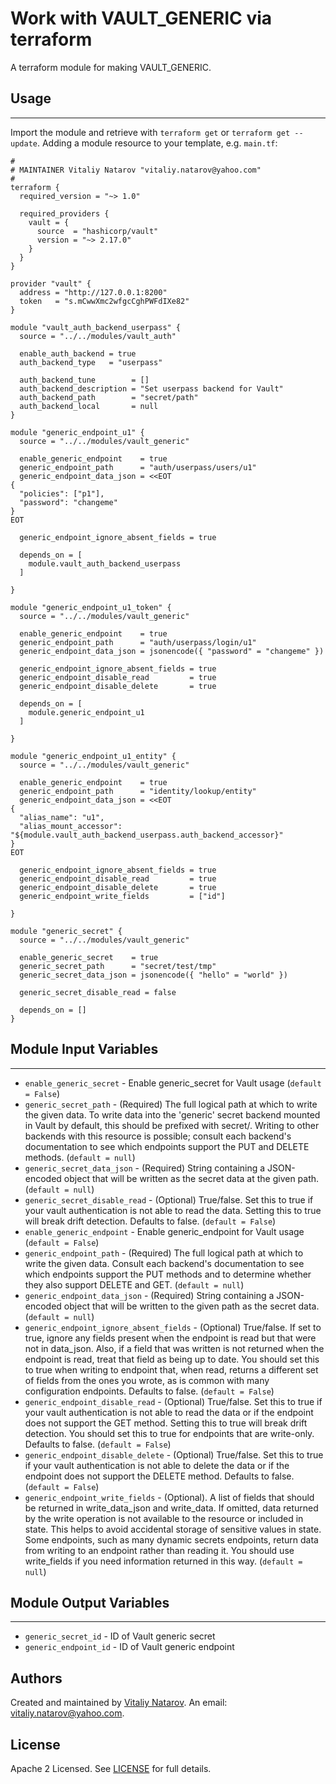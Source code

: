 # Work with VAULT_GENERIC via terraform

A terraform module for making VAULT_GENERIC.


## Usage
----------------------
Import the module and retrieve with ```terraform get``` or ```terraform get --update```. Adding a module resource to your template, e.g. `main.tf`:

```
#
# MAINTAINER Vitaliy Natarov "vitaliy.natarov@yahoo.com"
#
terraform {
  required_version = "~> 1.0"

  required_providers {
    vault = {
      source  = "hashicorp/vault"
      version = "~> 2.17.0"
    }
  }
}

provider "vault" {
  address = "http://127.0.0.1:8200"
  token   = "s.mCwwXmc2wfgcCghPWFdIXe82"
}

module "vault_auth_backend_userpass" {
  source = "../../modules/vault_auth"

  enable_auth_backend = true
  auth_backend_type   = "userpass"

  auth_backend_tune        = []
  auth_backend_description = "Set userpass backend for Vault"
  auth_backend_path        = "secret/path"
  auth_backend_local       = null
}

module "generic_endpoint_u1" {
  source = "../../modules/vault_generic"

  enable_generic_endpoint    = true
  generic_endpoint_path      = "auth/userpass/users/u1"
  generic_endpoint_data_json = <<EOT
{
  "policies": ["p1"],
  "password": "changeme"
}
EOT

  generic_endpoint_ignore_absent_fields = true

  depends_on = [
    module.vault_auth_backend_userpass
  ]

}

module "generic_endpoint_u1_token" {
  source = "../../modules/vault_generic"

  enable_generic_endpoint    = true
  generic_endpoint_path      = "auth/userpass/login/u1"
  generic_endpoint_data_json = jsonencode({ "password" = "changeme" })

  generic_endpoint_ignore_absent_fields = true
  generic_endpoint_disable_read         = true
  generic_endpoint_disable_delete       = true

  depends_on = [
    module.generic_endpoint_u1
  ]

}

module "generic_endpoint_u1_entity" {
  source = "../../modules/vault_generic"

  enable_generic_endpoint    = true
  generic_endpoint_path      = "identity/lookup/entity"
  generic_endpoint_data_json = <<EOT
{
  "alias_name": "u1",
  "alias_mount_accessor": "${module.vault_auth_backend_userpass.auth_backend_accessor}"
}
EOT

  generic_endpoint_ignore_absent_fields = true
  generic_endpoint_disable_read         = true
  generic_endpoint_disable_delete       = true
  generic_endpoint_write_fields         = ["id"]

}

module "generic_secret" {
  source = "../../modules/vault_generic"

  enable_generic_secret    = true
  generic_secret_path      = "secret/test/tmp"
  generic_secret_data_json = jsonencode({ "hello" = "world" })

  generic_secret_disable_read = false

  depends_on = []
}

```

## Module Input Variables
----------------------
- `enable_generic_secret` - Enable generic_secret for Vault usage (`default = False`)
- `generic_secret_path` - (Required) The full logical path at which to write the given data. To write data into the 'generic' secret backend mounted in Vault by default, this should be prefixed with secret/. Writing to other backends with this resource is possible; consult each backend's documentation to see which endpoints support the PUT and DELETE methods. (`default = null`)
- `generic_secret_data_json` - (Required) String containing a JSON-encoded object that will be written as the secret data at the given path. (`default = null`)
- `generic_secret_disable_read` - (Optional) True/false. Set this to true if your vault authentication is not able to read the data. Setting this to true will break drift detection. Defaults to false. (`default = False`)
- `enable_generic_endpoint` - Enable generic_endpoint for Vault usage (`default = False`)
- `generic_endpoint_path` - (Required) The full logical path at which to write the given data. Consult each backend's documentation to see which endpoints support the PUT methods and to determine whether they also support DELETE and GET. (`default = null`)
- `generic_endpoint_data_json` - (Required) String containing a JSON-encoded object that will be written to the given path as the secret data. (`default = null`)
- `generic_endpoint_ignore_absent_fields` - (Optional) True/false. If set to true, ignore any fields present when the endpoint is read but that were not in data_json. Also, if a field that was written is not returned when the endpoint is read, treat that field as being up to date. You should set this to true when writing to endpoint that, when read, returns a different set of fields from the ones you wrote, as is common with many configuration endpoints. Defaults to false. (`default = False`)
- `generic_endpoint_disable_read` - (Optional) True/false. Set this to true if your vault authentication is not able to read the data or if the endpoint does not support the GET method. Setting this to true will break drift detection. You should set this to true for endpoints that are write-only. Defaults to false. (`default = False`)
- `generic_endpoint_disable_delete` - (Optional) True/false. Set this to true if your vault authentication is not able to delete the data or if the endpoint does not support the DELETE method. Defaults to false. (`default = False`)
- `generic_endpoint_write_fields` - (Optional). A list of fields that should be returned in write_data_json and write_data. If omitted, data returned by the write operation is not available to the resource or included in state. This helps to avoid accidental storage of sensitive values in state. Some endpoints, such as many dynamic secrets endpoints, return data from writing to an endpoint rather than reading it. You should use write_fields if you need information returned in this way. (`default = null`)

## Module Output Variables
----------------------
- `generic_secret_id` - ID of Vault generic secret
- `generic_endpoint_id` - ID of Vault generic endpoint


## Authors

Created and maintained by [Vitaliy Natarov](https://github.com/SebastianUA). An email: [vitaliy.natarov@yahoo.com](vitaliy.natarov@yahoo.com).

## License

Apache 2 Licensed. See [LICENSE](https://github.com/SebastianUA/terraform/blob/master/LICENSE) for full details.
